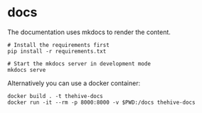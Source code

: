 # docs

The documentation uses mkdocs to render the content.

```
# Install the requirements first
pip install -r requirements.txt

# Start the mkdocs server in development mode
mkdocs serve
```

Alternatively you can use a docker container:

```
docker build . -t thehive-docs
docker run -it --rm -p 8000:8000 -v $PWD:/docs thehive-docs
```
